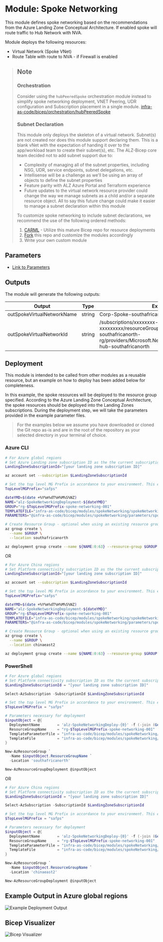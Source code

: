 # Module: Spoke Networking

This module defines spoke networking based on the recommendations from the Azure Landing Zone Conceptual Architecture. If enabled spoke will route traffic to Hub Network with NVA.

Module deploys the following resources:

- Virtual Network (Spoke VNet)
- Route Table with route to NVA - if Firewall is enabled

> ## Note
>
> ### Orchestration
>
> Consider using the `hubPeeredSpoke` orchestration module instead to simplify spoke networking deployment, VNET Peering, UDR configuration and Subscription placement in a single module. [infra-as-code/bicep/orchestration/hubPeeredSpoke](https://github.com/Azure/ALZ-Bicep/tree/main/infra-as-code/bicep/orchestration/hubPeeredSpoke)
>
> ### Subnet Declaration
>
> This module only deploys the skeleton of a virtual network. Subnet(s) are not created nor does this module support declaring them. This is a blank vNet with the expectation of handing it over to the app/workload team to create their subnet(s), etc. The ALZ-Bicep core team decided not to add subnet support due to:
>
> - Complexity of managing all of the subnet properties, including NSG, UDR, service endpoints, subnet delegations, etc.
> - Intellisense will be a challenge as we'll be using an array of objects to define the subnet properties
> - Feature parity with ALZ Azure Portal and Terraform experience
> - Future updates to the virtual network resource provider could change the way we manage subnets as a child and/or a separate resource object. All to say this future change could make it easier to manage a subnet declaration within this module
>
> To customize spoke networking to include subnet declarations, we recommend the use of the following ordered methods:
>
> 1. [CARML](https://aka.ms/carml) - Utilize this mature Bicep repo for resource deployments
> 2. [Fork](https://docs.github.com/en/get-started/quickstart/fork-a-repo) this repo and customize the modules accordingly
> 3. Write your own custom module

## Parameters

- [Link to Parameters](generateddocs/spokeNetworking.bicep.md)

## Outputs

The module will generate the following outputs:

| Output                      | Type   | Example                                                                                                                                             |
| --------------------------- | ------ | --------------------------------------------------------------------------------------------------------------------------------------------------- |
| outSpokeVirtualNetworkName | string | Corp-Spoke-southafricanorth                                                                                                                                   |
| outSpokeVirtualNetworkId    | string | /subscriptions/xxxxxxxx-xxxx-xxxx-xxxxx-xxxxxxxxx/resourceGroups/net-core-hub-southafricanorth-rg/providers/Microsoft.Network/virtualNetworks/vnet-hub-southafricanorth |

## Deployment

This module is intended to be called from other modules as a reusable resource, but an example on how to deploy has been added below for completeness.

In this example, the spoke resources will be deployed to the resource group specified. According to the Azure Landing Zone Conceptual Architecture, the spoke resources should be deployed into the Landing Zones subscriptions. During the deployment step, we will take the parameters provided in the example parameter files.

> For the examples below we assume you have downloaded or cloned the Git repo as-is and are in the root of the repository as your selected directory in your terminal of choice.

### Azure CLI

```bash
# For Azure global regions
# Set Azure Landing zone subscription ID as the the current subscription
LandingZoneSubscriptionId="[your landing zone subscription ID]"

az account set --subscription $LandingZoneSubscriptionId

# Set the top level MG Prefix in accordance to your environment. This example assumes default 'safps'.
TopLevelMGPrefix="safps"

dateYMD=$(date +%Y%m%dT%H%M%S%NZ)
NAME="alz-SpokeNetworkingDeployment-${dateYMD}"
GROUP="rg-$TopLevelMGPrefix-spoke-networking-001"
TEMPLATEFILE="infra-as-code/bicep/modules/spokeNetworking/spokeNetworking.bicep"
PARAMETERS="@infra-as-code/bicep/modules/spokeNetworking/parameters/spokeNetworking.parameters.all.json"

# Create Resource Group - optional when using an existing resource group
az group create \
  --name $GROUP \
  --location southafricanorth

az deployment group create --name ${NAME:0:63} --resource-group $GROUP --template-file $TEMPLATEFILE --parameters $PARAMETERS
```
OR
```bash
# For Azure China regions
# Set Platform connectivity subscription ID as the the current subscription
LandingZoneSubscriptionId="[your landing zone subscription ID]"

az account set --subscription $LandingZoneSubscriptionId

# Set the top level MG Prefix in accordance to your environment. This example assumes default 'safps'.
TopLevelMGPrefix="safps"

dateYMD=$(date +%Y%m%dT%H%M%S%NZ)
NAME="alz-SpokeNetworkingDeployment-${dateYMD}"
GROUP="rg-$TopLevelMGPrefix-spoke-networking-001"
TEMPLATEFILE="infra-as-code/bicep/modules/spokeNetworking/spokeNetworking.bicep"
PARAMETERS="@infra-as-code/bicep/modules/spokeNetworking/parameters/spokeNetworking.parameters.all.json"

# Create Resource Group - optional when using an existing resource group
az group create \
  --name $GROUP \
  --location chinaeast2

az deployment group create --name ${NAME:0:63} --resource-group $GROUP --template-file $TEMPLATEFILE --parameters $PARAMETERS
```

### PowerShell

```powershell
# For Azure global regions
# Set Platform connectivity subscription ID as the the current subscription
$LandingZoneSubscriptionId = "[your landing zone subscription ID]"

Select-AzSubscription -SubscriptionId $LandingZoneSubscriptionId

# Set the top level MG Prefix in accordance to your environment. This example assumes default 'safps'.
$TopLevelMGPrefix = "safps"

# Parameters necessary for deployment
$inputObject = @{
  DeploymentName        = 'alz-SpokeNetworkingDeploy-{0}' -f (-join (Get-Date -Format 'yyyyMMddTHHMMssffffZ')[0..63])
  ResourceGroupName     = "rg-$TopLevelMGPrefix-spoke-networking-001"
  TemplateParameterFile = "infra-as-code/bicep/modules/spokeNetworking/parameters/spokeNetworking.parameters.all.json"
  TemplateFile          = "infra-as-code/bicep/modules/spokeNetworking/spokeNetworking.bicep"
}

New-AzResourceGroup `
  -Name $inputObject.ResourceGroupName `
  -Location 'southafricanorth'

New-AzResourceGroupDeployment @inputObject
```
OR
```powershell
# For Azure China regions
# Set Platform connectivity subscription ID as the the current subscription
$LandingZoneSubscriptionId = "[your landing zone subscription ID]"

Select-AzSubscription -SubscriptionId $LandingZoneSubscriptionId

# Set the top level MG Prefix in accordance to your environment. This example assumes default 'safps'.
$TopLevelMGPrefix = "safps"

# Parameters necessary for deployment
$inputObject = @{
  DeploymentName        = 'alz-SpokeNetworkingDeploy-{0}' -f (-join (Get-Date -Format 'yyyyMMddTHHMMssffffZ')[0..63])
  ResourceGroupName     = "rg-$TopLevelMGPrefix-spoke-networking-001"
  TemplateParameterFile = "infra-as-code/bicep/modules/spokeNetworking/parameters/spokeNetworking.parameters.all.json"
  TemplateFile          = "infra-as-code/bicep/modules/spokeNetworking/spokeNetworking.bicep"
}

New-AzResourceGroup `
  -Name $inputObject.ResourceGroupName `
  -Location 'chinaeast2'

New-AzResourceGroupDeployment @inputObject
```
## Example Output in Azure global regions

![Example Deployment Output](media/exampleDeploymentOutput.png "Example Deployment Output in Azure global regions")


## Bicep Visualizer

![Bicep Visualizer](media/bicepVisualizer.png "Bicep Visualizer")
